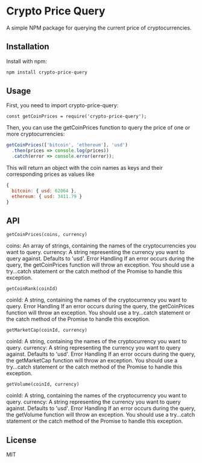 # Crypto Price Query

A simple NPM package for querying the current price of cryptocurrencies.

## Installation

Install with npm:

```bash
npm install crypto-price-query
```

## Usage

First, you need to import crypto-price-query:

`const getCoinPrices = require('crypto-price-query');`

Then, you can use the getCoinPrices function to query the price of one or more cryptocurrencies:

```js
getCoinPrices(['bitcoin', 'ethereum'], 'usd')
  .then(prices => console.log(prices))
  .catch(error => console.error(error));
```

This will return an object with the coin names as keys and their corresponding prices as values like

```js
{
  bitcoin: { usd: 62064 },
  ethereum: { usd: 3411.79 }
}
```

## API

`getCoinPrices(coins, currency)`

coins: An array of strings, containing the names of the cryptocurrencies you want to query.
currency: A string representing the currency you want to query against. Defaults to 'usd'.
Error Handling
If an error occurs during the query, the getCoinPrices function will throw an exception. You should use a try...catch statement or the catch method of the Promise to handle this exception.

`getCoinRank(coinId)`

coinId: A string, containing the names of the cryptocurrency you want to query.
Error Handling
If an error occurs during the query, the getCoinPrices function will throw an exception. You should use a try...catch statement or the catch method of the Promise to handle this exception.

`getMarketCap(coinId, currency)`

coinId: A string, containing the names of the cryptocurrency you want to query.
currency: A string representing the currency you want to query against. Defaults to 'usd'.
Error Handling
If an error occurs during the query, the getMarketCap function will throw an exception. You should use a try...catch statement or the catch method of the Promise to handle this exception.

`getVolume(coinId, currency)`

coinId: A string, containing the names of the cryptocurrency you want to query.
currency: A string representing the currency you want to query against. Defaults to 'usd'.
Error Handling
If an error occurs during the query, the getVolume function will throw an exception. You should use a try...catch statement or the catch method of the Promise to handle this exception.

## License

MIT
